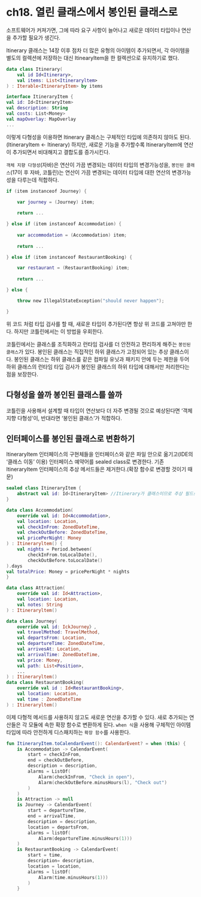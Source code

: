 # ch18. 열린 클래스에서 봉인된 클래스로

소프트웨어가 커져가면, 그에 따라 요구 사항이 늘어나고 새로운 데이터 타입이나 연산을 추가할 필요가 생긴다.

Itinerary 클래스는 14장 이후 점차 더 많은 유형의 아이템이 추가되면서, 각 아이템을 별도의 컬렉션에 저장하는 대신 ItinearyItem을 한 컬렉션으로 유지하기로 했다.

```kotlin
data class Itinerary(
	val id Id<Itinerary>,
	val items: List<Itineraryltem>
) : Iterable<ItineraryItem> by items
```

```kotlin
interface ItineraryItem {
val id: Id<ItineraryItem>
val description: String
val costs: List<Money>
val mapOverlay: MapOverlay
...
```

이렇게 다형성을 이용하면 Itinerary 클래스는 구체적인 타입에 의존하지 않아도 된다.(ItineraryItem ← Itinerary) 하지만, 새로운 기능을 추가할수록 ItineraryItem에 연산이 추가되면서 비대해지고 결합도를 증가시킨다.

`객체 지향 다형성`(자바)은 연산이 가끔 변경되는 데이터 타입의 변경가능성을, `봉인된 클래스`(17이 후 자바, 코틀린)는 연산이 가끔 변경되는 데이터 타입에 대한 연산의 변경가능성을 다루는데 적합하다.

```kotlin
if (item instanceof Journey) {

	var journey = (Journey) item;
	
	return ...

} else if (item instanceof Accommodation) {
	
	var accommodation = (Accommodation) item;
	
	return ...

} else if (item instanceof RestaurantBooking) {

	var restaurant = (RestaurantBooking) item;
	
	return ...

} else {

	throw new IllegalStateException("should never happen");

}
```

위 코드 처럼 타입 검사를 할 때, 새로운 타입이 추가된다면 항상 위 코드를 고쳐야만 한다. 하지만 코틀린에서는 이 방법을 우회한다.

코틀린에서는 클래스를 조직화하고 런타임 검사를 더 안전하고 편리하게 해주는 `봉인된 클래스`가 있다. 봉인된 클래스는 직접적인 하위 클래스가 고정되어 있는 추상 클래스이다. 봉인된 클래스는 하위 클래스를 같은 컴파일 유닛과 패키지 안에 두는 제한을 두어 하위 클래스의 런타임 타입 검사가 봉인된 클래스의 하위 타입에 대해서만 처리한다는 점을 보장한다.

## 다형성을 쓸까 봉인된 클래스를 쓸까

코틀린을 사용해서 설계할 때 타입이 연산보다 더 자주 변경될 것으로 예상된다면 ‘객체 지향 다형성’이, 반대라면 ‘봉인된 클래스’가 적합하다.

## 인터페이스를 봉인된 클래스로 변환하기

ItineraryItem 인터페이스의 구현체들을 인터페이스와 같은 파일 안으로 옮기고(IDE의 ‘클래스 이동’ 이용) 인터페이스 예약어를 sealed class로 변경한다. 기존 ItineraryItem 인터페이스의 추상 메서드들은 제거한다.(확장 함수로 변경할 것이기 때문)

```kotlin
sealed class ItineraryItem {
	abstract val id: Id<ItineraryItem> //Itinerary가 클래스이므로 추상 필드로 변경
}

data class Accommodation(
	override val id: Id<Accommodation>,
	val location: Location,
	val checkInFrom: ZonedDateTime,
	val checkOutBefore: ZonedDateTime,
	val pricePerNight: Money
) : Itineraryltem() {
	val nights = Period.between(
		checkInFrom.toLocalDate(),
		checkOutBefore.toLocalDate()
).days
val totalPrice: Money = pricePerNight * nights
}

data class Attraction(
	override val id: Id<Attraction>,
	val location: Location,
	val notes: String
) : Itineraryltem()

data class Journey(
	override val id: IckJourney〉,
	val travelMethod: TravelMethod,
	val departsFrom: Location,
	val departureTime: ZonedDateTime,
	val arrivesAt: Location,
	val arrivalTime: ZonedDateTime,
	val price: Money,
	val path: List<Position>,
	...
) : Itineraryltem()
data class RestaurantBooking(
	override val id : Id<RestaurantBooking>,
	val location: Location,
	val time : ZonedDateTime
) : Itineraryltem() 
```

이제 다형적 메서드를 사용하지 않고도 새로운 연산을 추가할 수 있다. 새로 추가되는 연산들은 각 모듈에 속한 확장 함수로 변환하게 된다. `when 식`을 사용해 구체적인 아이템 타입에 따라 안전하게 디스패치하는 `확장 함수`를 사용한다.

```kotlin
fun ItineraryItem.toCalendarEvent(): CalendarEvent? = when (this) {
	is Accommodation -> CalendarEvent(
		start = checkInFrom,
		end = checkOutBefore,
		description = description,
		alarms = ListOf(
			Alarm(checkInFrom, "Check in open"),
			Alarm(checkOutBefore.minusHours(l), "Check out")
		)
	)
	is Attraction -> null
	is Journey -> CalendarEvent(
		start = departureTime,
		end = arrivalTime,
		description = description,
		location = departsFrom,
		alarms = listOf(
			Alarm(departureTime.minusHours(1)))
	)
	is RestaurantBooking -> CalendarEvent(
		start = time,
		description= description,
		location = location,
		alarms = listOf(
			Alarm(time.minusHours(1)))
		)
	}
```
